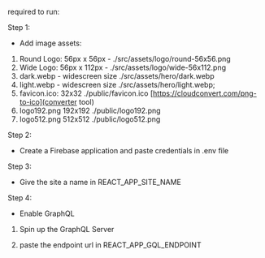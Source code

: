 required to run:

Step 1:

-   Add image assets:

1. Round Logo: 56px x 56px - ./src/assets/logo/round-56x56.png
2. Wide Logo: 56px x 112px - ./src/assets/logo/wide-56x112.png
3. dark.webp - widescreen size ./src/assets/hero/dark.webp
4. light.webp - widescreen size ./src/assets/hero/light.webp;
5. favicon.ico: 32x32 ./public/favicon.ico [https://cloudconvert.com/png-to-ico](converter tool)
6. logo192.png 192x192 ./public/logo192.png
7. logo512.png 512x512 ./public/logo512.png

Step 2:

-   Create a Firebase application and paste credentials in .env file

Step 3:

-   Give the site a name in REACT_APP_SITE_NAME

Step 4:

-   Enable GraphQL

1. Spin up the GraphQL Server

2. paste the endpoint url in REACT_APP_GQL_ENDPOINT
